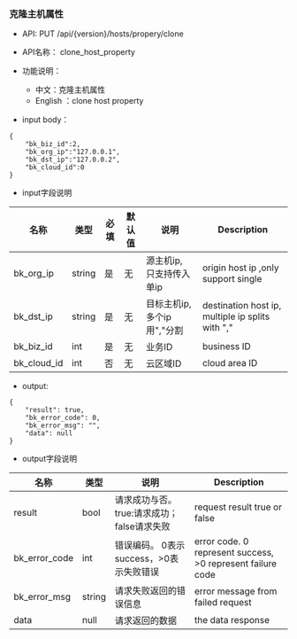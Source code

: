 ###  克隆主机属性

* API: PUT /api/{version}/hosts/propery/clone
* API名称： clone_host_property
* 功能说明：
	* 中文：克隆主机属性
	* English ：clone host property 
	
* input body：
```
{
    "bk_biz_id":2,
    "bk_org_ip":"127.0.0.1",
    "bk_dst_ip":"127.0.0.2",
    "bk_cloud_id":0
}
```

* input字段说明

| 名称  | 类型 |必填| 默认值 | 说明 |Description|
| ---  | ---  | --- |---  | --- | ---|
| bk_org_ip| string| 是|无| 源主机ip, 只支持传入单ip |origin host ip ,only support single|
| bk_dst_ip| string| 是| 无|目标主机ip, 多个ip用","分割|destination host ip,  multiple ip splits with "," |
| bk_biz_id|int|是|无| 业务ID |business ID|
| bk_cloud_id| int| 否| 无| 云区域ID|cloud area ID|

* output:
```
{
    "result": true,
    "bk_error_code": 0,
    "bk_error_msg": "",
    "data": null
}
```

* output字段说明

| 名称  | 类型  | 说明 |Description|
|---|---|---|---|
| result | bool | 请求成功与否。true:请求成功；false请求失败 |request result true or false|
| bk_error_code | int | 错误编码。 0表示success，>0表示失败错误 |error code. 0 represent success, >0 represent failure code |
| bk_error_msg | string | 请求失败返回的错误信息 |error message from failed request|
| data | null | 请求返回的数据 |the data response|
